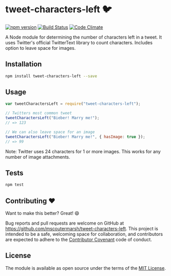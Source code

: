 # tweet-characters-left :bird:
[![npm version](https://badge.fury.io/js/tweet-characters-left.svg)](https://badge.fury.io/js/tweet-characters-left)
[![Build Status](https://travis-ci.org/mscoutermarsh/tweet-characters-left.svg?branch=master)](https://travis-ci.org/mscoutermarsh/tweet-characters-left)
[![Code Climate](https://codeclimate.com/github/mscoutermarsh/tweet-characters-left/badges/gpa.svg)](https://codeclimate.com/github/mscoutermarsh/tweet-characters-left)

A Node module for determining the number of characters left in a tweet. It uses Twitter's official TwitterText library to count characters. Includes option to leave space for images.

## Installation
```Bash
npm install tweet-characters-left --save
```

## Usage
```JavaScript
var tweetCharactersLeft = require("tweet-characters-left");

// Twitters most common tweet
tweetCharactersLeft("Bieber! Marry me!");
// => 123

// We can also leave space for an image
tweetCharactersLeft("Bieber! Marry me!", { hasImage: true });
// => 99
```

Note: Twitter uses 24 characters for 1 or more images. This works for any number of image attachments.

## Tests
```Bash
npm test
```

## Contributing :heart:

Want to make this better? Great! :smile:

Bug reports and pull requests are welcome on GitHub at https://github.com/mscoutermarsh/tweet-characters-left. This project is intended to be a safe, welcoming space for collaboration, and contributors are expected to adhere to the [Contributor Covenant](http://contributor-covenant.org) code of conduct.


## License

The module is available as open source under the terms of the [MIT License](http://opensource.org/licenses/MIT).
